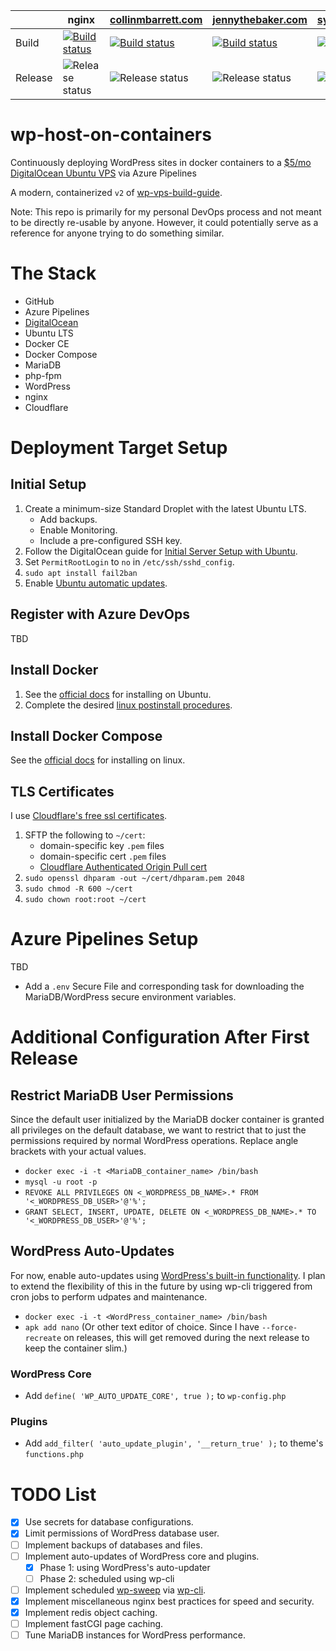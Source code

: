 |         | nginx | [collinmbarrett.com](https://collinmbarrett.com/) | [jennythebaker.com](https://jennythebaker.com/) | [sycamorememphis.org](https://sycamorememphis.org/) |
|---------|-------|--------------------|-------------------|---------------------|
| Build   | [![Build status](https://dev.azure.com/collinbarrett/wp-host-on-containers/_apis/build/status/wp-host_nginx_CI)](https://dev.azure.com/collinbarrett/wp-host-on-containers/_build/latest?definitionId=5) | [![Build status](https://dev.azure.com/collinbarrett/wp-host-on-containers/_apis/build/status/wp-host_collinmbarrett-com_CI)](https://dev.azure.com/collinbarrett/wp-host-on-containers/_build/latest?definitionId=9) | [![Build status](https://dev.azure.com/collinbarrett/wp-host-on-containers/_apis/build/status/wp-host_jennythebaker-com_CI)](https://dev.azure.com/collinbarrett/wp-host-on-containers/_build/latest?definitionId=10) | [![Build status](https://dev.azure.com/collinbarrett/wp-host-on-containers/_apis/build/status/wp-host_sycamorememphis-org_CI)](https://dev.azure.com/collinbarrett/wp-host-on-containers/_build/latest?definitionId=11) |
| Release | ![Release status](https://vsrm.dev.azure.com/collinbarrett/_apis/public/Release/badge/5afed59e-e8b7-4bd3-9704-5c9d945dffd4/2/2) | ![Release status](https://vsrm.dev.azure.com/collinbarrett/_apis/public/Release/badge/5afed59e-e8b7-4bd3-9704-5c9d945dffd4/4/4) | ![Release status](https://vsrm.dev.azure.com/collinbarrett/_apis/public/Release/badge/5afed59e-e8b7-4bd3-9704-5c9d945dffd4/5/5) | ![Release status](https://vsrm.dev.azure.com/collinbarrett/_apis/public/Release/badge/5afed59e-e8b7-4bd3-9704-5c9d945dffd4/6/6) |

# wp-host-on-containers

Continuously deploying WordPress sites in docker containers to a [$5/mo DigitalOcean Ubuntu VPS](https://m.do.co/c/fea63c0a77d1 "DigitalOcean Affiliate Link") via Azure Pipelines

A modern, containerized `v2` of [wp-vps-build-guide](https://github.com/collinbarrett/wp-vps-build-guide).

Note: This repo is primarily for my personal DevOps process and not meant to be directly re-usable by anyone. However, it could potentially serve as a reference for anyone trying to do something similar.

# The Stack

- GitHub
- Azure Pipelines
- [DigitalOcean](https://m.do.co/c/fea63c0a77d1 "DigitalOcean Affiliate Link")
- Ubuntu LTS
- Docker CE
- Docker Compose
- MariaDB
- php-fpm
- WordPress
- nginx
- Cloudflare

# Deployment Target Setup

## Initial Setup

1. Create a minimum-size Standard Droplet with the latest Ubuntu LTS.
    - Add backups.
    - Enable Monitoring.
    - Include a pre-configured SSH key.
2. Follow the DigitalOcean guide for [Initial Server Setup with Ubuntu](https://www.digitalocean.com/community/tutorials/initial-server-setup-with-ubuntu-18-04).
3. Set `PermitRootLogin` to `no` in `/etc/ssh/sshd_config`.
4. `sudo apt install fail2ban`
5. Enable [Ubuntu automatic updates](https://help.ubuntu.com/lts/serverguide/automatic-updates.html.en).

## Register with Azure DevOps

TBD

## Install Docker

1. See the [official docs](https://docs.docker.com/install/linux/docker-ce/ubuntu/) for installing on Ubuntu.
2. Complete the desired [linux postinstall procedures](https://docs.docker.com/install/linux/linux-postinstall/).

## Install Docker Compose

See the [official docs](https://docs.docker.com/compose/install/) for installing on linux.

## TLS Certificates

I use [Cloudflare's free ssl certificates](https://www.cloudflare.com/ssl/).

1. SFTP the following to `~/cert`:
    - domain-specific key `.pem` files
    - domain-specific cert `.pem` files
    - [Cloudflare Authenticated Origin Pull cert](https://support.cloudflare.com/hc/en-us/article_attachments/201243967/origin-pull-ca.pem)
2. `sudo openssl dhparam -out ~/cert/dhparam.pem 2048`
3. `sudo chmod -R 600 ~/cert`
4. `sudo chown root:root ~/cert`

# Azure Pipelines Setup

TBD

- Add a `.env` Secure File and corresponding task for downloading the MariaDB/WordPress secure environment variables.

# Additional Configuration After First Release

## Restrict MariaDB User Permissions

Since the default user initialized by the MariaDB docker container is granted all privileges on the default database, we want to restrict that to just the permissions required by normal WordPress operations. Replace angle brackets with your actual values.

- `docker exec -i -t <MariaDB_container_name> /bin/bash`
- `mysql -u root -p`
- `REVOKE ALL PRIVILEGES ON <_WORDPRESS_DB_NAME>.* FROM '<_WORDPRESS_DB_USER>'@'%';`
- `GRANT SELECT, INSERT, UPDATE, DELETE ON <_WORDPRESS_DB_NAME>.* TO '<_WORDPRESS_DB_USER>'@'%';`

## WordPress Auto-Updates

For now, enable auto-updates using [WordPress's built-in functionality](https://codex.wordpress.org/Configuring_Automatic_Background_Updates). I plan to extend the flexibility of this in the future by using wp-cli triggered from cron jobs to perform udpates and maintenance.

- `docker exec -i -t <WordPress_container_name> /bin/bash`
- `apk add nano` (Or other text editor of choice. Since I have `--force-recreate` on releases, this will get removed during the next release to keep the container slim.)

### WordPress Core

- Add `define( 'WP_AUTO_UPDATE_CORE', true );` to `wp-config.php`

### Plugins

- Add `add_filter( 'auto_update_plugin', '__return_true' );` to theme's `functions.php`

# TODO List

- [X] Use secrets for database configurations.
- [X] Limit permissions of WordPress database user.
- [ ] Implement backups of databases and files.
- [ ] Implement auto-updates of WordPress core and plugins.
  - [X] Phase 1: using WordPress's auto-updater
  - [ ] Phase 2: scheduled using wp-cli
- [ ] Implement scheduled [wp-sweep](https://github.com/lesterchan/wp-sweep) via [wp-cli](https://wp-cli.org/).
- [X] Implement miscellaneous nginx best practices for speed and security.
- [X] Implement redis object caching.
- [ ] Implement fastCGI page caching.
- [ ] Tune MariaDB instances for WordPress performance.
